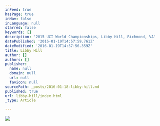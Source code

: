 ```yaml
---
inFeed: true
hasPage: true
inNav: false
inLanguage: null
starred: false
keywords: []
description: '2015 UCI World Championships, Libby Hill, Richmond, VA'
datePublished: '2016-01-19T14:57:59.761Z'
dateModified: '2016-01-19T14:57:56.359Z'
title: Libby Hill
author: []
authors: []
publisher:
  name: null
  domain: null
  url: null
  favicon: null
sourcePath: _posts/2016-01-18-libby-hill.md
published: true
url: libby-hill/index.html
_type: Article

---
```

![](https://the-grid-user-content.s3-us-west-2.amazonaws.com/3f2aeeab-af93-4913-b636-ccbc5c9059dd.jpg)